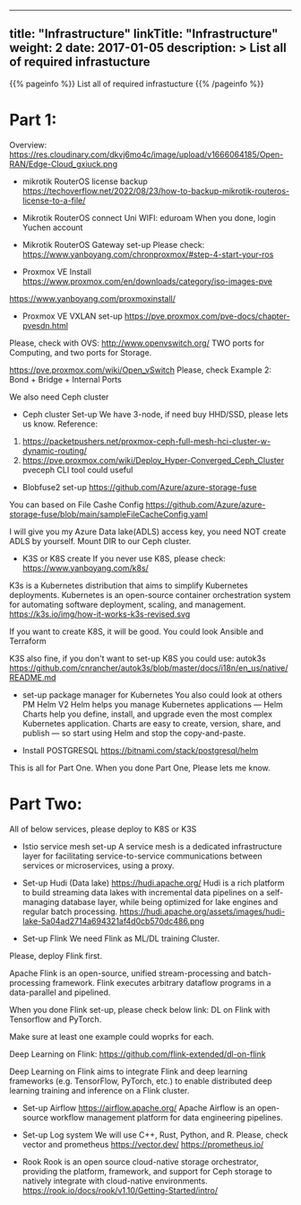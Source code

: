 
---
title: "Infrastructure"
linkTitle: "Infrastructure"
weight: 2
date: 2017-01-05
description: >
  List all of required infrastucture
---

{{% pageinfo %}}
List all of required infrastucture
{{% /pageinfo %}}

# Part 1:
Overview:
https://res.cloudinary.com/dkvj6mo4c/image/upload/v1666064185/Open-RAN/Edge-Cloud_gxiuck.png

+ mikrotik RouterOS license backup
https://techoverflow.net/2022/08/23/how-to-backup-mikrotik-routeros-license-to-a-file/

+ Mikrotik RouterOS connect Uni WIFI: eduroam
When you done, login Yuchen account

+ Mikrotik RouterOS Gateway set-up
Please check: https://www.yanboyang.com/chronproxmox/#step-4-start-your-ros

+ Proxmox VE Install
https://www.proxmox.com/en/downloads/category/iso-images-pve

https://www.yanboyang.com/proxmoxinstall/

+ Proxmox VE VXLAN set-up
https://pve.proxmox.com/pve-docs/chapter-pvesdn.html

Please, check with OVS: http://www.openvswitch.org/
TWO ports for Computing, and two ports for Storage.

https://pve.proxmox.com/wiki/Open_vSwitch
Please, check Example 2: Bond + Bridge + Internal Ports

We also need Ceph cluster

+ Ceph cluster Set-up
We have 3-node, if need buy HHD/SSD, please lets us know.
Reference:
1. https://packetpushers.net/proxmox-ceph-full-mesh-hci-cluster-w-dynamic-routing/
2. https://pve.proxmox.com/wiki/Deploy_Hyper-Converged_Ceph_Cluster
pveceph CLI tool could useful

+ Blobfuse2 set-up
https://github.com/Azure/azure-storage-fuse

You can based on File Cashe Config
https://github.com/Azure/azure-storage-fuse/blob/main/sampleFileCacheConfig.yaml

I will give you my Azure Data lake(ADLS) access key, you need NOT create ADLS by yourself.
Mount DIR to our Ceph cluster.

+ K3S or K8S create
If you never use K8S, please check: https://www.yanboyang.com/k8s/

K3s is a Kubernetes distribution that aims to simplify Kubernetes deployments. Kubernetes is an open-source container orchestration system for automating software deployment, scaling, and management.
https://k3s.io/img/how-it-works-k3s-revised.svg

If you want to create K8S, it will be good.
You could look Ansible and Terraform

K3S also fine, if you don't want to set-up K8S
you could use: autok3s
https://github.com/cnrancher/autok3s/blob/master/docs/i18n/en_us/native/README.md

+ set-up package manager for Kubernetes
You also could look at others PM
Helm V2
Helm helps you manage Kubernetes applications — Helm Charts help you define, install, and upgrade even the most complex Kubernetes application.
Charts are easy to create, version, share, and publish — so start using Helm and stop the copy-and-paste.

+ Install POSTGRESQL
https://bitnami.com/stack/postgresql/helm

This is all for Part One. When you done Part One, Please lets me know.

# Part Two:
All of below services, please deploy to K8S or K3S

+ Istio service mesh set-up
A service mesh is a dedicated infrastructure layer for facilitating service-to-service communications between services or microservices, using a proxy.

+ Set-up Hudi (Data lake)
https://hudi.apache.org/
Hudi is a rich platform to build streaming data lakes with incremental data pipelines on a self-managing database layer, while being optimized for lake engines and regular batch processing.
https://hudi.apache.org/assets/images/hudi-lake-5a04ad2714a694321af4d0cb570dc486.png

+ Set-up Flink
We need Flink as ML/DL training Cluster.

Please, deploy Flink first.

Apache Flink is an open-source, unified stream-processing and batch-processing framework. Flink executes arbitrary dataflow programs in a data-parallel and pipelined.

When you done Flink set-up, please check below link: DL on Flink with Tensorflow and PyTorch.

Make sure at least one example could woprks for each.

Deep Learning on Flink: https://github.com/flink-extended/dl-on-flink

Deep Learning on Flink aims to integrate Flink and deep learning frameworks (e.g. TensorFlow, PyTorch, etc.) to enable distributed deep learning training and inference on a Flink cluster.

+ Set-up Airflow
https://airflow.apache.org/
Apache Airflow is an open-source workflow management platform for data engineering pipelines.

+ Set-up Log system
We will use C++, Rust, Python, and R.
Please, check vector and prometheus
https://vector.dev/
https://prometheus.io/

+ Rook
Rook is an open source cloud-native storage orchestrator, providing the platform, framework, and support for Ceph storage to natively integrate with cloud-native environments.
https://rook.io/docs/rook/v1.10/Getting-Started/intro/
